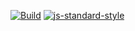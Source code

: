 [![Build](https://github.com/jeso20BTH/pattern-bike/actions/workflows/testing.yml/badge.svg)](https://github.com/jeso20BTH/pattern-bike/actions/workflows/testing.yml)
[![js-standard-style](https://img.shields.io/badge/code%20style-standard-brightgreen.svg)](http://standardjs.com)
